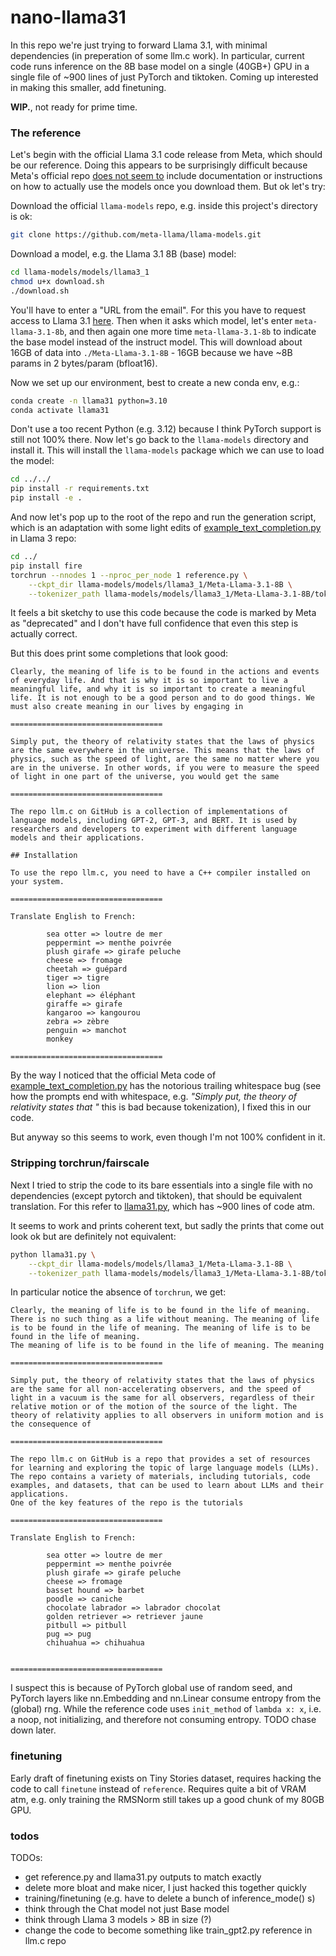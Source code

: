 # nano-llama31

In this repo we're just trying to forward Llama 3.1, with minimal dependencies (in preperation of some llm.c work). In particular, current code runs inference on the 8B base model on a single (40GB+) GPU in a single file of ~900 lines of just PyTorch and tiktoken. Coming up interested in making this smaller, add finetuning.

**WIP.**, not ready for prime time.

### The reference

Let's begin with the official Llama 3.1 code release from Meta, which should be our reference. Doing this appears to be surprisingly difficult because Meta's official repo [does not seem to](https://github.com/meta-llama/llama-models/issues/82) include documentation or instructions on how to actually use the models once you download them. But ok let's try:

Download the official `llama-models` repo, e.g. inside this project's directory is ok:

```bash
git clone https://github.com/meta-llama/llama-models.git
```

Download a model, e.g. the Llama 3.1 8B (base) model:

```bash
cd llama-models/models/llama3_1
chmod u+x download.sh
./download.sh
```

You'll have to enter a "URL from the email". For this you have to request access to Llama 3.1 [here](https://llama.meta.com/llama-downloads/). Then when it asks which model, let's enter `meta-llama-3.1-8b`, and then again one more time `meta-llama-3.1-8b` to indicate the base model instead of the instruct model. This will download about 16GB of data into `./Meta-Llama-3.1-8B` - 16GB because we have ~8B params in 2 bytes/param (bfloat16).

Now we set up our environment, best to create a new conda env, e.g.:

```bash
conda create -n llama31 python=3.10
conda activate llama31
```

Don't use a too recent Python (e.g. 3.12) because I think PyTorch support is still not 100% there. Now let's go back to the `llama-models` directory and install it. This will install the `llama-models` package which we can use to load the model:

```bash
cd ../../
pip install -r requirements.txt
pip install -e .
```

And now let's pop up to the root of the repo and run the generation script, which is an adaptation with some light edits of [example_text_completion.py](https://github.com/meta-llama/llama3/blob/main/example_text_completion.py) in Llama 3 repo:

```bash
cd ../
pip install fire
torchrun --nnodes 1 --nproc_per_node 1 reference.py \
    --ckpt_dir llama-models/models/llama3_1/Meta-Llama-3.1-8B \
    --tokenizer_path llama-models/models/llama3_1/Meta-Llama-3.1-8B/tokenizer.model
```

It feels a bit sketchy to use this code because the code is marked by Meta as "deprecated" and I don't have full confidence that even this step is actually correct.

But this does print some completions that look good:

```
Clearly, the meaning of life is to be found in the actions and events of everyday life. And that is why it is so important to live a meaningful life, and why it is so important to create a meaningful life. It is not enough to be a good person and to do good things. We must also create meaning in our lives by engaging in

==================================

Simply put, the theory of relativity states that the laws of physics are the same everywhere in the universe. This means that the laws of physics, such as the speed of light, are the same no matter where you are in the universe. In other words, if you were to measure the speed of light in one part of the universe, you would get the same

==================================

The repo llm.c on GitHub is a collection of implementations of language models, including GPT-2, GPT-3, and BERT. It is used by researchers and developers to experiment with different language models and their applications.

## Installation

To use the repo llm.c, you need to have a C++ compiler installed on your system.

==================================

Translate English to French:

        sea otter => loutre de mer
        peppermint => menthe poivrée
        plush girafe => girafe peluche
        cheese => fromage
        cheetah => guépard
        tiger => tigre
        lion => lion
        elephant => éléphant
        giraffe => girafe
        kangaroo => kangourou
        zebra => zèbre
        penguin => manchot
        monkey

==================================
```

By the way I noticed that the official Meta code of [example_text_completion.py](https://github.com/meta-llama/llama3/blob/main/example_text_completion.py) has the notorious trailing whitespace bug (see how the prompts end with whitespace, e.g. *"Simply put, the theory of relativity states that "* this is bad because tokenization), I fixed this in our code.

But anyway so this seems to work, even though I'm not 100% confident in it.

### Stripping torchrun/fairscale

Next I tried to strip the code to its bare essentials into a single file with no dependencies (except pytorch and tiktoken), that should be equivalent translation. For this refer to [llama31.py](llama31.py), which has ~900 lines of code atm.

It seems to work and prints coherent text, but sadly the prints that come out look ok but are definitely not equivalent:

```bash
python llama31.py \
    --ckpt_dir llama-models/models/llama3_1/Meta-Llama-3.1-8B \
    --tokenizer_path llama-models/models/llama3_1/Meta-Llama-3.1-8B/tokenizer.model
```

In particular notice the absence of `torchrun`, we get:

```
Clearly, the meaning of life is to be found in the life of meaning.
There is no such thing as a life without meaning. The meaning of life is to be found in the life of meaning. The meaning of life is to be found in the life of meaning.
The meaning of life is to be found in the life of meaning. The meaning

==================================

Simply put, the theory of relativity states that the laws of physics are the same for all non-accelerating observers, and the speed of light in a vacuum is the same for all observers, regardless of their relative motion or of the motion of the source of the light. The theory of relativity applies to all observers in uniform motion and is the consequence of

==================================

The repo llm.c on GitHub is a repo that provides a set of resources for learning and exploring the topic of large language models (LLMs). The repo contains a variety of materials, including tutorials, code examples, and datasets, that can be used to learn about LLMs and their applications.
One of the key features of the repo is the tutorials

==================================

Translate English to French:

        sea otter => loutre de mer
        peppermint => menthe poivrée
        plush girafe => girafe peluche
        cheese => fromage
        basset hound => barbet
        poodle => caniche
        chocolate labrador => labrador chocolat
        golden retriever => retriever jaune
        pitbull => pitbull
        pug => pug
        chihuahua => chihuahua


==================================
```

I suspect this is because of PyTorch global use of random seed, and PyTorch layers like nn.Embedding and nn.Linear consume entropy from the (global) rng. While the reference code uses `init_method` of `lambda x: x`, i.e. a noop, not initializing, and therefore not consuming entropy. TODO chase down later.

### finetuning

Early draft of finetuning exists on Tiny Stories dataset, requires hacking the code to call `finetune` instead of `reference`. Requires quite a bit of VRAM atm, e.g. only training the RMSNorm still takes up a good chunk of my 80GB GPU.

### todos

TODOs:

- get reference.py and llama31.py outputs to match exactly
- delete more bloat and make nicer, I just hacked this together quickly
- training/finetuning (e.g. have to delete a bunch of inference_mode() s)
- think through the Chat model not just Base model
- think through Llama 3 models > 8B in size (?)
- change the code to become something like train_gpt2.py reference in llm.c repo
